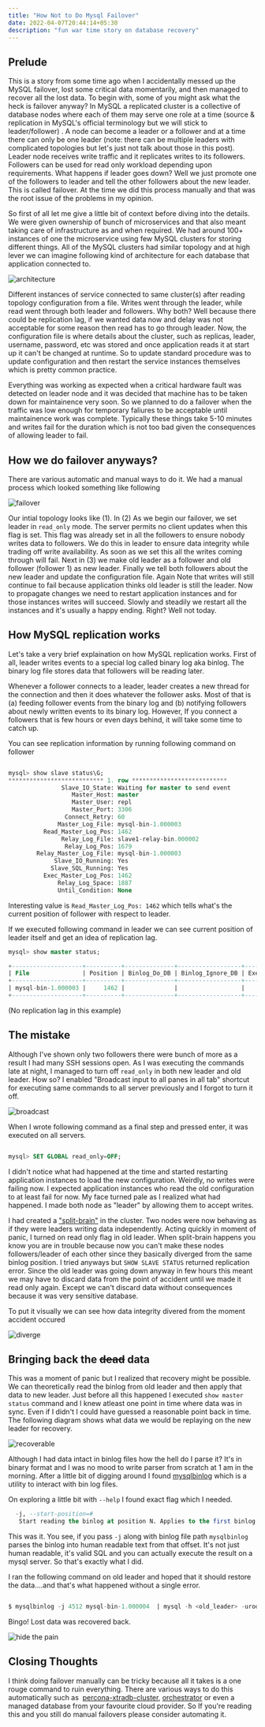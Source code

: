 ```yaml
---
title: "How Not to Do Mysql Failover"
date: 2022-04-07T20:44:14+05:30
description: "fun war time story on database recovery"
---
```

## Prelude 

This is a story from some time ago when I accidentally messed up the MySQL failover, lost some critical data momentarily, and then managed to recover all the lost data. To begin with, some of you might ask what the heck is failover anyway? In MySQL a replicated cluster is a collective of database nodes where each of them may serve one role at a time (source & replication in MySQL's official terminology but we will stick to leader/follower) . A node can become a leader or a follower and at a time there can only be one leader (note: there can be multiple leaders with complicated topologies but let's just not talk about those in this post). Leader node receives write traffic and it replicates writes to its followers. Followers can be used for read only workload depending upon requirements. What happens if leader goes down? Well we just promote one of the followers to leader and tell the other followers about the new leader. This is called failover. At the time we did this process manually and that was the root issue of the problems in my opinion.

So first of all let me give a little bit of context before diving into the details. We were given ownership of bunch of microservices and that also meant taking care of infrastructure as and when required. We had around 100+ instances of one the microservice using few MySQL clusters for storing different things. All of the MySQL clusters had similar topology and at high lever we can imagine following kind of architecture for each database that application connected to.

![architecture](https://i.imgur.com/Re25lYz.png)

Different instances of service connected to same cluster(s) after reading topology configuration from a file. Writes went through the leader, while read went through both leader and followers. Why both? Well because there could be replication lag, if we wanted data now and delay was not acceptable for some reason then read has to go through leader. Now, the configuration file is where details about the cluster, such as replicas, leader, username, password, etc was stored and once application reads it at start up it can't be changed at runtime. So to update standard procedure was to update configuration and then restart the service instances themselves which is pretty common practice. 

Everything was working as expected when a critical hardware fault was detected on leader node and it was decided that machine has to be taken down for maintainence very soon. So we planned to do a failover when the traffic was low enough for temporary faliures to be acceptable until maintainence work was complete. Typically these things take 5-10 minutes and writes fail for the duration which is not too bad given the consequences of allowing leader to fail. 

## How we do failover anyways?

There are various automatic and manual ways to do it. We had a manual process which looked something like following

![failover](https://i.imgur.com/axkp9T7.png)

Our intial topology looks like (1). In (2) As we begin our failover, we set leader in `read_only` mode. The server permits no client updates when this flag is set. This flag was already set in all the followers to ensure nobody writes data to followers. We do this in leader to ensure data integrity while trading off write availability. As soon as we set this all the writes coming through will fail. Next in (3) we make old leader as a follower and old follower (follower 1) as new leader. Finally we tell both followers about the new leader and update the configuration file. Again Note that writes will still continue to fail because application thinks old leader is still the leader. Now to propagate changes we need to restart application instances and for those instances writes will succeed. Slowly and steadily we restart all the instances and it's usually a happy ending. Right? Well not today.

## How MySQL replication works

Let's take a very brief explaination on how MySQL replication works. First of all, leader writes events to a special log called binary log aka binlog. The binary log file stores data that followers will be reading later.

Whenever a follower connects to a leader, leader creates a new thread for the connection and then it does whatever the follower asks. Most of that is (a) feeding follower events from the binary log and (b) notifying followers about newly written events to its binary log. However, If you connect a followers that is few hours or even days behind, it will take some time to catch up.

You can see replication information by running following command on follower

```SQL

mysql> show slave status\G;
*************************** 1. row ***************************
               Slave_IO_State: Waiting for master to send event
                  Master_Host: master
                  Master_User: repl
                  Master_Port: 3306
                Connect_Retry: 60
              Master_Log_File: mysql-bin-1.000003
          Read_Master_Log_Pos: 1462
               Relay_Log_File: slave1-relay-bin.000002
                Relay_Log_Pos: 1679
        Relay_Master_Log_File: mysql-bin-1.000003
             Slave_IO_Running: Yes
            Slave_SQL_Running: Yes
          Exec_Master_Log_Pos: 1462
              Relay_Log_Space: 1887
              Until_Condition: None
```

Interesting value is `Read_Master_Log_Pos: 1462` which tells what's the current position of follower with respect to leader. 

If we executed following command in leader we can see current position of leader itself and get an idea of replication lag.

```SQL
mysql> show master status;

+--------------------+----------+--------------+------------------+-------------------+
| File               | Position | Binlog_Do_DB | Binlog_Ignore_DB | Executed_Gtid_Set |
+--------------------+----------+--------------+------------------+-------------------+
| mysql-bin-1.000003 |     1462 |              |                  |                   |
+--------------------+----------+--------------+------------------+-------------------+
```

(No replication lag in this example)

## The mistake

Although I've shown only two followers there were bunch of more as a result I had many SSH sessions open. As I was executing the commands late at night, I managed to turn off `read_only` in both new leader and old leader. How so? I enabled "Broadcast input to all panes in all tab" shortcut for executing same commands to all server previously and I forgot to turn it off.

![broadcast](https://i.imgur.com/k3Lhem5.png)

When I wrote following command as a final step and pressed enter, it was executed on all servers.

```SQL

mysql> SET GLOBAL read_only=OFF;

```

I didn't notice what had happened at the time and started restarting application instances to load the new configuration. Weirdly, no writes were failing now. I expected application instances who read the old configuration to at least fail for now. My face turned pale as I realized what had happened. I made both node as "leader" by allowing them to accept writes.

I had created a ["split-brain"](https://en.wikipedia.org/wiki/Split-brain_(computing)) in the cluster. Two nodes were now behaving as if they were leaders writing data independently. Acting quickly in moment of panic, I turned on read only flag in old leader. When split-brain happens you know you are in trouble because now you can't make these nodes followers/leader of each other since they basically diverged from the same binlog position. I tried anyways but `SHOW SLAVE STATUS` returned replication error. Since the old leader was going down anyway in few hours this meant we may have to discard data from the point of accident until we made it read only again. Except we can't discard data without consequences because it was very sensitive database. 

To put it visually we can see how data integrity divered from the moment accident occured

![diverge](https://i.imgur.com/1Eg04nN.png)

## Bringing back the ~~dead~~ data

This was a moment of panic but I realized that recovery might be possible. We can theoretically read the binlog from old leader and then apply that data to new leader. Just before all this happened I executed `show master status` command and I knew atleast one point in time where data was in sync. Even if I didn't I could have guessed a reasonable point back in time. The following diagram shows what data we would be replaying on the new leader for recovery. 

![recoverable](https://i.imgur.com/1ZNMqIO.png)

Although I had data intact in binlog files how the hell do I parse it? It's in binary format and I was no mood to write parser from scratch at 1 am in the morning. After a little bit of digging around I found [mysqlbinlog](https://dev.mysql.com/doc/refman/8.0/en/mysqlbinlog.html) which is a utility to interact with bin log files. 

On exploring a little bit with `--help` I found exact flag which I needed.

```SQL
  -j, --start-position=# 
   Start reading the binlog at position N. Applies to the first binlog passed on the command line.
```

This was it. You see, if you pass `-j` along with binlog file path `mysqlbinlog` parses the binlog into human readable text from that offset. It's not just human readable, it's valid SQL and you can actually execute the result on a mysql server. So that's exactly what I did. 

I ran the following command on old leader and hoped that it should restore the data....and that's what happened without a single error.

```SQL

$ mysqlbinlog -j 4512 mysql-bin-1.000004  | mysql -h <old_leader> -uroot -p

```

Bingo! Lost data was recovered back. 

![hide the pain](https://i.imgur.com/fH4gja2.jpg)

## Closing Thoughts

I think doing failover manually can be tricky because all it takes is a one rouge command to ruin everything. There are various ways to do this automatically such as  [percona-xtradb-cluster](https://www.percona.com/doc/percona-xtradb-cluster/LATEST/manual/failover.html), [orchestrator](https://github.com/openark/orchestrator/blob/master/docs/topology-recovery.md) or even a managed database from your favourite cloud provider. So If you're reading this and you still do manual failovers please consider automating it.
















